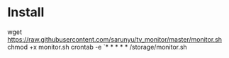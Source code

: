 # Install


wget https://raw.githubusercontent.com/sarunyu/tv_monitor/master/monitor.sh
chmod +x monitor.sh
crontab -e
`* * * * *       /storage/monitor.sh
